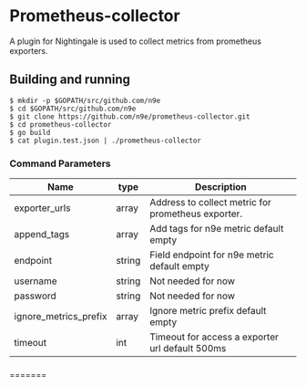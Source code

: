 # Prometheus-collector
A plugin for Nightingale is used to collect metrics from prometheus exporters.

## Building and running 

    $ mkdir -p $GOPATH/src/github.com/n9e
    $ cd $GOPATH/src/github.com/n9e
    $ git clone https://github.com/n9e/prometheus-collector.git
    $ cd prometheus-collector
    $ go build
    $ cat plugin.test.json | ./prometheus-collector 


 ### Command Parameters
 Name                             |  type     | Description
 ---------------------------------|-----------|--------------------------------------------------------------------------------------------------
 exporter_urls                    | array     | Address to collect metric for prometheus exporter.
 append_tags                      | array     | Add tags for n9e metric default empty
 endpoint                         | string    | Field endpoint for n9e metric default empty
 username                         | string    | Not needed for now
 password                         | string    | Not needed for now
 ignore_metrics_prefix            | array     | Ignore metric prefix default empty
 timeout                          | int       | Timeout for access a exporter url default 500ms
 ###
=======
 
 ###
